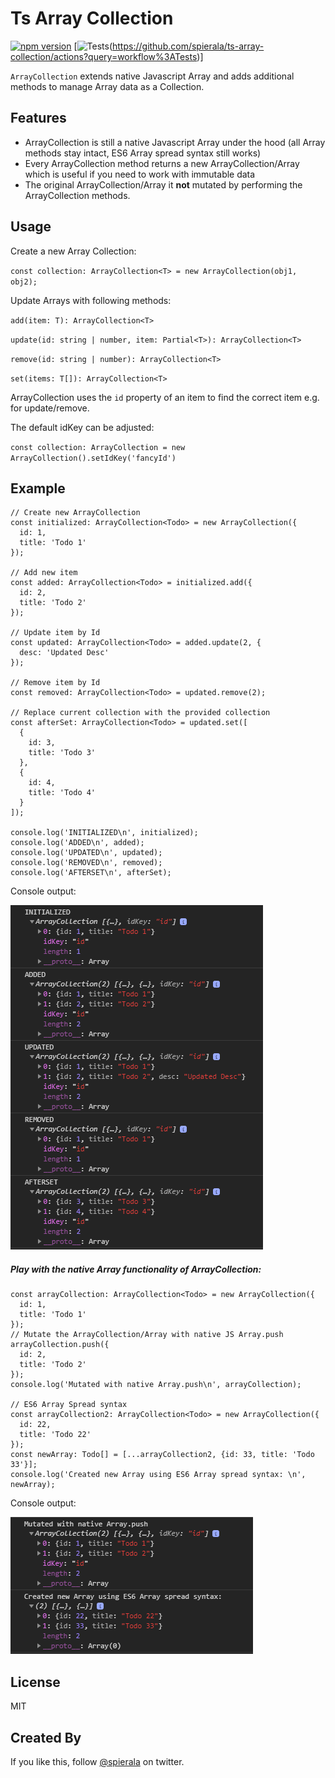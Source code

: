 # Ts Array Collection
[![npm version](https://badge.fury.io/js/ts-array-collection.svg)](https://www.npmjs.com/package/ts-array-collection)
[![Tests](https://github.com/spierala/ts-array-collection/workflows/Tests/badge.svg)(https://github.com/spierala/ts-array-collection/actions?query=workflow%3ATests)]

`ArrayCollection` extends native Javascript Array and adds additional methods to manage Array data as a Collection.

## Features
- ArrayCollection is still a native Javascript Array under the hood (all Array methods stay intact, ES6 Array spread syntax still works)
- Every ArrayCollection method returns a new ArrayCollection/Array which is useful if you need to work with immutable data
- The original ArrayCollection/Array it **not** mutated by performing the ArrayCollection methods.

## Usage

Create a new Array Collection:

`const collection: ArrayCollection<T> = new ArrayCollection(obj1, obj2);`

Update Arrays with following methods:

`add(item: T): ArrayCollection<T>`

`update(id: string | number, item: Partial<T>): ArrayCollection<T>`

`remove(id: string | number): ArrayCollection<T>`

`set(items: T[]): ArrayCollection<T>`

ArrayCollection uses the `id` property of an item to find the correct item e.g. for update/remove.

The default idKey can be adjusted:

`const collection: ArrayCollection = new ArrayCollection().setIdKey('fancyId')`

## Example
```
// Create new ArrayCollection
const initialized: ArrayCollection<Todo> = new ArrayCollection({
  id: 1,
  title: 'Todo 1'
});

// Add new item
const added: ArrayCollection<Todo> = initialized.add({
  id: 2,
  title: 'Todo 2'
});

// Update item by Id
const updated: ArrayCollection<Todo> = added.update(2, {
  desc: 'Updated Desc'
});

// Remove item by Id
const removed: ArrayCollection<Todo> = updated.remove(2);

// Replace current collection with the provided collection
const afterSet: ArrayCollection<Todo> = updated.set([
  {
    id: 3,
    title: 'Todo 3'
  },
  {
    id: 4,
    title: 'Todo 4'
  }
]);

console.log('INITIALIZED\n', initialized);
console.log('ADDED\n', added);
console.log('UPDATED\n', updated);
console.log('REMOVED\n', removed);
console.log('AFTERSET\n', afterSet);
```
Console output:

![Example](.github/images/console.png)

##### Play with the native Array functionality of ArrayCollection:
```
const arrayCollection: ArrayCollection<Todo> = new ArrayCollection({
  id: 1,
  title: 'Todo 1'
});
// Mutate the ArrayCollection/Array with native JS Array.push
arrayCollection.push({
  id: 2,
  title: 'Todo 2'
});
console.log('Mutated with native Array.push\n', arrayCollection);

// ES6 Array Spread syntax
const arrayCollection2: ArrayCollection<Todo> = new ArrayCollection({
  id: 22,
  title: 'Todo 22'
});
const newArray: Todo[] = [...arrayCollection2, {id: 33, title: 'Todo 33'}];
console.log('Created new Array using ES6 Array spread syntax: \n', newArray);
```

Console output:

![Example](.github/images/play.png)

## License

MIT

## Created By

If you like this, follow [@spierala](https://twitter.com/spierala) on twitter.

